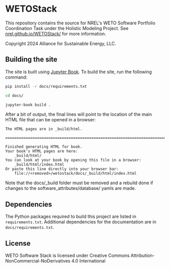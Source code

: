 
# WETOStack

This repository contains the source for NREL's WETO Software Portfolio Coordination Task
under the Holistic Modeling Project.
See [nrel.github.io/WETOStack/](https://nrel.github.io/WETOStack/) for more information.

Copyright 2024 Alliance for Sustainable Energy, LLC.

## Building the site

The site is built using [Jupyter Book](https://jupyterbook.org/intro.html).
To build the site, run the following command:

```bash
pip install -r docs/requirements.txt

cd docs/

jupyter-book build .
```

After a bit of output, the final lines will point to the location of the main HTML file
that can be opened in a browser:

```
The HTML pages are in _build/html.

===============================================================================

Finished generating HTML for book.
Your book's HTML pages are here:
    _build/html/
You can look at your book by opening this file in a browser:
    _build/html/index.html
Or paste this line directly into your browser bar:
    file://<removed>/wetostack/docs/_build/html/index.html

```
Note that the docs/_build folder must be removed and a rebuild done if changes to the software_attributes/database/ yamls are made.

## Dependencies

The Python packages required to build this project are listed in `requirements.txt`.
Additional dependencies for the documentation are in `docs/requirements.txt`.

## License

WETO Software Stack is licensed under Creative Commons Attribution-NonCommercial-NoDerivatives 4.0 International
